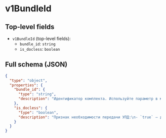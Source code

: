 # v1BundleId

## Top-level fields
- `v1BundleId` (top-level fields):
  - `bundle_id`: `string`
  - `is_docless`: `boolean`

## Full schema (JSON)
```json
{
  "type": "object",
  "properties": {
    "bundle_id": {
      "type": "string",
      "description": "Идентификатор комплекта. Используйте параметр в методе [/v1/supply-order/bundle](#operation/SupplyOrderBundle), чтобы получить подробную информацию.\n"
    },
    "is_docless": {
      "type": "boolean",
      "description": "Признак необходимости передачи УПД:\n- `true` — документы не требуются,\n- `false` — требуются.\n"
    }
  }
}
```
